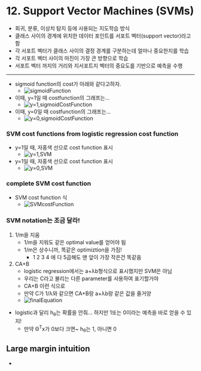 # 12. Support Vector Machines (SVMs)

- 회귀, 분류, 이상치 탐지 등에 사용되는 지도학습 방식
- 클래스 사이의 경계에 위치한 데이터 포인트를 서포트 벡터(support vector)라고 함
- 각 서포트 벡터가 클래스 사이의 결정 경계를 구분하는데 얼마나 중요한지를 학습
- 각 서포트 벡터 사이의 마진이 가장 큰 방향으로 학습
- 서포트 벡터 까지의 거리와 지서포트지 벡터의 중요도를 기반으로 예측을 수행
- --
- sigmoid function의 cost가 아래와 같다고하자.
    - ![sigmoidFunction](http://www.holehouse.org/mlclass/12_Support_Vector_Machines_files/Image%20[4].png)
- 이때, y=1일 때 costfunction의 그래프는...
    - ![y=1,sigmoidCostFunction](http://www.holehouse.org/mlclass/12_Support_Vector_Machines_files/Image%20[5].png)
- 이때, y=0일 때 costfunction의 그래프는...
    - ![y=0,sigmoidCostFunction](http://www.holehouse.org/mlclass/12_Support_Vector_Machines_files/Image%20[6].png)
### SVM cost functions from logistic regression cost function
- y=1일 때, 자홍색 선으로 cost function 표시
    - ![y=1,SVM](http://www.holehouse.org/mlclass/12_Support_Vector_Machines_files/Image%20[7].png)
- y=1일 때, 자홍색 선으로 cost function 표시
    - ![y=0,SVM](http://www.holehouse.org/mlclass/12_Support_Vector_Machines_files/Image%20[8].png)
### complete SVM cost function
- SVM cost function 식
    - ![SVMcostFunction](http://www.holehouse.org/mlclass/12_Support_Vector_Machines_files/Image%20[10].png)
    
### SVM notation는 조금 달라!
1. 1/m을 지움
    - 1/m을 지워도 같은 optimal value를 얻어야 됨
    - 1/m은 상수니까, 똑같은 optimiztion을 가짐!
        - 1 2 3 4 에 다 5곱해도 맨 앞이 가장 작은건 똑같음
2. CA+B
    - logistic regression에서는 a+&lambda;b형식으로 표시했지만 SVM은 아님
    - 우리는 C라고 불리는 다른 parameter를 사용하여 표기할거야
    - CA+B 이런 식으로
    - 만약 C가 1/&lambda;와 같으면 CA+B랑 a+&lambda;b랑 같은 값을 줄거양
    - ![finalEquation](http://www.holehouse.org/mlclass/12_Support_Vector_Machines_files/Image%20[11].png)
- logistic과 달리 h<sub>&theta;</sub>는 확률을 안줘... 하지만 1또는 0이라는 예측을 바로 얻을 수 있지!
    - 만약 &Theta;<sup>T</sup>x가 0보다 크면~ h<sub>&theta;</sub>는 1, 아니면 0

## Large margin intuition
- 